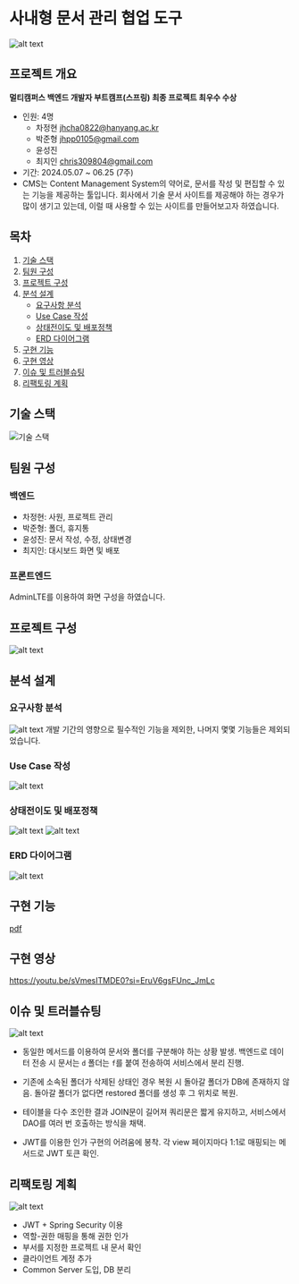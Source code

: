 # 사내형 문서 관리 협업 도구

![alt text](<Readme Assets/title.png>)

## 프로젝트 개요

**멀티캠퍼스 백엔드 개발자 부트캠프(스프링) 최종 프로젝트 최우수 수상**

- 인원: 4명
    - 차정현 jhcha0822@hanyang.ac.kr
    - 박준형 jhpp0105@gmail.com
    - 윤성진 
    - 최지인 chris309804@gmail.com
- 기간: 2024.05.07 ~ 06.25 (7주)
- CMS는 Content Management System의 약어로, 문서를 작성 및 편집할 수 있는 기능을 제공하는 툴입니다. 회사에서 기술 문서 사이트를 제공해야 하는 경우가 많이 생기고 있는데, 이럴 때 사용할 수 있는 사이트를 만들어보고자 하였습니다.

## 목차

1. [기술 스택](#기술-스택)
2. [팀원 구성](#팀원-구성)
3. [프로젝트 구성](#프로젝트-구성)
4. [분석 설계](#분석-설계)
    - [요구사항 분석](#요구사항-분석)
    - [Use Case 작성](#use-case-작성)
    - [상태전이도 및 배포정책](#상태전이도-및-배포정책)
    - [ERD 다이어그램](#erd-다이어그램)
5. [구현 기능](#구현-기능)
6. [구현 영상](#구현-영상)
7. [이슈 및 트러블슈팅](#이슈-및-트러블슈팅)
8. [리팩토링 계획](#리팩토링-계획)

## 기술 스택

![기술 스택](<Readme Assets/기술 스택.png>) 

## 팀원 구성

### 백엔드
- 차정현: 사원, 프로젝트 관리
- 박준형: 폴더, 휴지통
- 윤성진: 문서 작성, 수정, 상태변경
- 최지인: 대시보드 화면 및 배포

### 프론트엔드
AdminLTE를 이용하여 화면 구성을 하였습니다.

## 프로젝트 구성

![alt text](<Readme Assets/프로젝트 구성.png>)

## 분석 설계

### 요구사항 분석
![alt text](<Readme Assets/요구사항 분석.png>)
개발 기간의 영향으로 필수적인 기능을 제외한, 나머지 몇몇 기능들은 제외되었습니다.

### Use Case 작성
![alt text](<Readme Assets/Use Case.png>)

### 상태전이도 및 배포정책
![alt text](<Readme Assets/상태전이도(문서).png>)
![alt text](<Readme Assets/배포정책.png>)

### ERD 다이어그램

![alt text](<Readme Assets/ERD(white).png>)

## 구현 기능

[pdf](<Readme Assets/구현 기능.pdf>)

## 구현 영상

https://youtu.be/sVmesITMDE0?si=EruV6gsFUnc_JmLc

## 이슈 및 트러블슈팅

![alt text](image.png)

- 동일한 메서드를 이용하여 문서와 폴더를 구분해야 하는 상황 발생. 백엔드로 데이터 전송 시 문서는 `d` 폴더는 `f`를 붙여 전송하여 서비스에서 분리 진행.

- 기존에 소속된 폴더가 삭제된 상태인 경우 복원 시 돌아갈 폴더가 DB에 존재하지 않음. 돌아갈 폴더가 없다면 restored 폴더를 생성 후 그 위치로 복원.

- 테이블을 다수 조인한 결과 JOIN문이 길어져 쿼리문은 짧게 유지하고, 서비스에서 DAO를 여러 번 호출하는 방식을 채택.

- JWT를 이용한 인가 구현의 어려움에 봉착. 각 view 페이지마다 1:1로 매핑되는 메서드로 JWT 토큰 확인.

## 리팩토링 계획

![alt text](<Readme Assets/리팩토링 계획.png>)

- JWT + Spring Security 이용
- 역할-권한 매핑을 통해 권한 인가
- 부서를 지정한 프로젝트 내 문서 확인
- 클라이언트 계정 추가
- Common Server 도입, DB 분리
